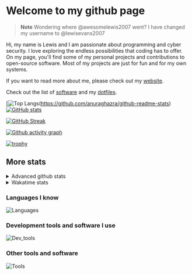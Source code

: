 # Welcome to my github page

> **Note**
> Wondering where @awesomelewis2007 went? I have changed my username to @lewisevans2007

Hi, my name is Lewis and I am passionate about programming and cyber security. I love exploring the endless possibilities that coding has to offer. On my page, you'll find some of my personal projects and contributions to open-source software. Most of my projects are just for fun and for my own systems.

If you want to read more about me, please check out my [website](https://lewisevans2007.github.io/).

Check out the list of [software](https://github.com/lewisevans2007/lewisevans2007/blob/master/software.md) and my [dotfiles](https://github.com/lewisevans2007/dotfiles).

[![Top Langs](https://github-readme-stats.vercel.app/api/top-langs/?username=lewisevans2007&hide=html,css,jupyter%20notebook&langs_count=10&layout=donut&theme=transparent&exclude_repo=GPT-code-repository,Obsidian_vault,Apple-PowerManagement,Apple-Security,CMake,qemu,swift,tcpdump,xnu)(https://github.com/anuraghazra/github-readme-stats) 
[![GitHub stats](https://github-readme-stats.vercel.app/api?username=lewisevans2007&show_icons=true&theme=transparent)](https://github.com/anuraghazra/github-readme-stats)

[![GitHub Streak](https://streak-stats.demolab.com?user=lewisevans2007&theme=transparent)](https://git.io/streak-stats)

[![Github activity graph](https://github-readme-activity-graph.vercel.app/graph?username=lewisevans2007&theme=github-compact&area=true)](https://github.com/ashutosh00710/github-readme-activity-graph)

[![trophy](https://github-profile-trophy.vercel.app/?username=lewisevans2007&theme=darkhub)](https://github.com/ryo-ma/github-profile-trophy)

## More stats
<details close>
<summary>Advanced github stats</summary>
<br>
  
![Metrics](https://raw.githubusercontent.com/lewisevans2007/lewisevans2007/master/github-metrics.svg)
  
</details>

<details close>
<summary>Wakatime stats</summary>
<br>

<!--START_SECTION:waka-->

```txt
C++           3 hrs 53 mins   ████████████░░░░░░░░░░░░░   48.44 %
Markdown      53 mins         ██▓░░░░░░░░░░░░░░░░░░░░░░   11.06 %
HTML          28 mins         █▒░░░░░░░░░░░░░░░░░░░░░░░   05.98 %
CMake         28 mins         █▒░░░░░░░░░░░░░░░░░░░░░░░   05.93 %
Python        26 mins         █▒░░░░░░░░░░░░░░░░░░░░░░░   05.44 %
Other         21 mins         █░░░░░░░░░░░░░░░░░░░░░░░░   04.44 %
Makefile      19 mins         █░░░░░░░░░░░░░░░░░░░░░░░░   04.11 %
Bash          14 mins         ▓░░░░░░░░░░░░░░░░░░░░░░░░   03.11 %
C             14 mins         ▓░░░░░░░░░░░░░░░░░░░░░░░░   03.09 %
CSS           12 mins         ▓░░░░░░░░░░░░░░░░░░░░░░░░   02.58 %
fish          7 mins          ▒░░░░░░░░░░░░░░░░░░░░░░░░   01.62 %
Objective-C   7 mins          ▒░░░░░░░░░░░░░░░░░░░░░░░░   01.47 %
Git Config    6 mins          ▒░░░░░░░░░░░░░░░░░░░░░░░░   01.25 %
YAML          3 mins          ░░░░░░░░░░░░░░░░░░░░░░░░░   00.64 %
Java          2 mins          ░░░░░░░░░░░░░░░░░░░░░░░░░   00.45 %
```

<!--END_SECTION:waka-->
</details>

### Languages I know
![Languages](https://skillicons.dev/icons?i=python,cpp,cs,c,javascript,nodejs,dotnet,bash,css,html,rust)
### Development tools and software I use
![Dev_tools](https://skillicons.dev/icons?i=git,docker,github,googlecloud,vscode,visualstudio,raspberrypi,linux,powershell,replit)
### Other tools and software
![Tools](https://skillicons.dev/icons?i=blender,ps,pr,ai,xd,figma)
